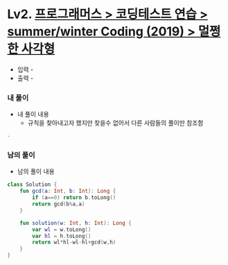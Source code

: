 
# Lv2. [프로그래머스 > 코딩테스트 연습 > summer/winter Coding (2019) > 멀쩡한 사각형](https://school.programmers.co.kr/learn/courses/30/lessons/62048)

* 입력 - 
* 출력 - 

### 내 풀이

* 내 풀이 내용
    * 규칙을 찾아내고자 했지만 찾을수 없어서 다른 사람들의 풀이만 참조함 

```kotlin
-
```

### 남의 풀이

* 남의 풀이 내용


```kotlin
class Solution {
    fun gcd(a: Int, b: Int): Long {
        if (a==0) return b.toLong()
        return gcd(b%a,a)
    }

    fun solution(w: Int, h: Int): Long {
        var wl = w.toLong()
        var hl = h.toLong()
        return wl*hl-wl-hl+gcd(w,h)
    }
}
```

